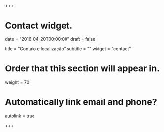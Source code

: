 +++
# Contact widget.

date = "2016-04-20T00:00:00"
draft = false

title = "Contato e localização"
subtitle = ""
widget = "contact"

# Order that this section will appear in.
weight = 70

# Automatically link email and phone?
autolink = true

+++

